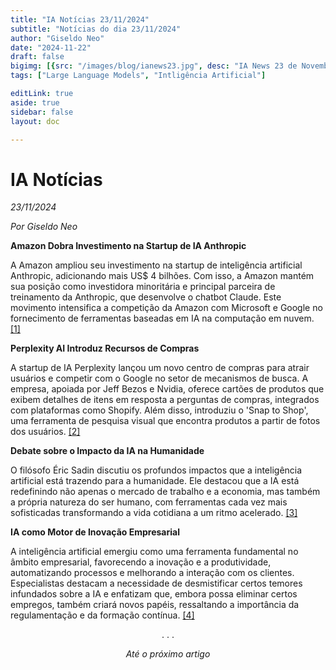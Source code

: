```yaml
---
title: "IA Notícias 23/11/2024"
subtitle: "Notícias do dia 23/11/2024"
author: "Giseldo Neo"
date: "2024-11-22"
draft: false
bigimg: [{src: "/images/blog/ianews23.jpg", desc: "IA News 23 de Novembro"}]
tags: ["Large Language Models", "Intligência Artificial"]

editLink: true
aside: true
sidebar: false
layout: doc

---
```


# IA Notícias

_23/11/2024_

_Por Giseldo Neo_

**Amazon Dobra Investimento na Startup de IA Anthropic**

A Amazon ampliou seu investimento na startup de inteligência artificial Anthropic, adicionando mais US$ 4 bilhões. Com isso, a Amazon mantém sua posição como investidora minoritária e principal parceira de treinamento da Anthropic, que desenvolve o chatbot Claude. Este movimento intensifica a competição da Amazon com Microsoft e Google no fornecimento de ferramentas baseadas em IA na computação em nuvem. [[1]]( https://www.reuters.com/pt/tecnologia/B2IQQ3ABXVONBLLAQV3YWONK6I-2024-11-22/?utm_source=chatgpt.com)

**Perplexity AI Introduz Recursos de Compras**

A startup de IA Perplexity lançou um novo centro de compras para atrair usuários e competir com o Google no setor de mecanismos de busca. A empresa, apoiada por Jeff Bezos e Nvidia, oferece cartões de produtos que exibem detalhes de itens em resposta a perguntas de compras, integrados com plataformas como Shopify. Além disso, introduziu o 'Snap to Shop', uma ferramenta de pesquisa visual que encontra produtos a partir de fotos dos usuários. [[2]](https://elpais.com/proyecto-tendencias/2024-11-11/)

**Debate sobre o Impacto da IA na Humanidade**

O filósofo Éric Sadin discutiu os profundos impactos que a inteligência artificial está trazendo para a humanidade. Ele destacou que a IA está redefinindo não apenas o mercado de trabalho e a economia, mas também a própria natureza do ser humano, com ferramentas cada vez mais sofisticadas transformando a vida cotidiana a um ritmo acelerado. [[3]](https://cincodias.elpais.com/companias/2024-11-12/)

**IA como Motor de Inovação Empresarial**

A inteligência artificial emergiu como uma ferramenta fundamental no âmbito empresarial, favorecendo a inovação e a produtividade, automatizando processos e melhorando a interação com os clientes. Especialistas destacam a necessidade de desmistificar certos temores infundados sobre a IA e enfatizam que, embora possa eliminar certos empregos, também criará novos papéis, ressaltando a importância da regulamentação e da formação contínua. [[4]](https://cincodias.elpais.com/companias/2024-11-12/la-inteligencia-artificial-un-motor-para-la-innovacion-empresarial.html?utm_source=chatgpt.com)


<center>. . .</center>

_<center>Até o próximo artigo</center>_

